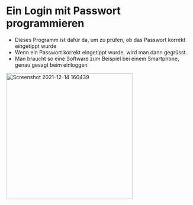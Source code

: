 # Ein Login mit Passwort programmieren

- Dieses Programm ist dafür da, um zu prüfen, ob das Passwort korrekt eingetippt wurde
- Wenn ein Passwort korrekt eingetippt wurde, wird man dann gegrüsst.
- Man braucht so eine Software zum Beispiel bei einem Smartphone, genau gesagt beim einloggen
<img width="341" alt="Screenshot 2021-12-14 160439" src="https://user-images.githubusercontent.com/96128600/146024145-98b3b131-4ce6-419e-95f4-871f6fc1962b.png">
